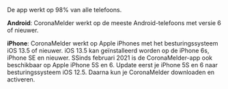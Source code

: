 De app werkt op 98% van alle telefoons.
 
**Android**: CoronaMelder werkt op de meeste Android-telefoons met versie 6 of nieuwer.
 
**iPhone**: CoronaMelder werkt op Apple iPhones met het besturingssysteem iOS 13.5 of nieuwer. iOS 13.5 kan geïnstalleerd worden op de iPhone 6s, iPhone SE en nieuwer. SSinds februari 2021 is de CoronaMelder-app ook beschikbaar op Apple iPhone 5S en 6. Update eerst je iPhone 5S en 6 naar besturingssysteem iOS 12.5. Daarna kun je CoronaMelder downloaden en activeren.
